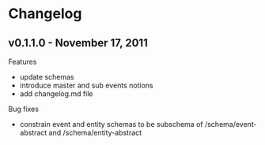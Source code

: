 Changelog
=========

## v0.1.1.0 - November 17, 2011

Features

* update schemas
* introduce master and sub events notions
* add changelog.md file

Bug fixes

* constrain event and entity schemas to be subschema of /schema/event-abstract and /schema/entity-abstract

